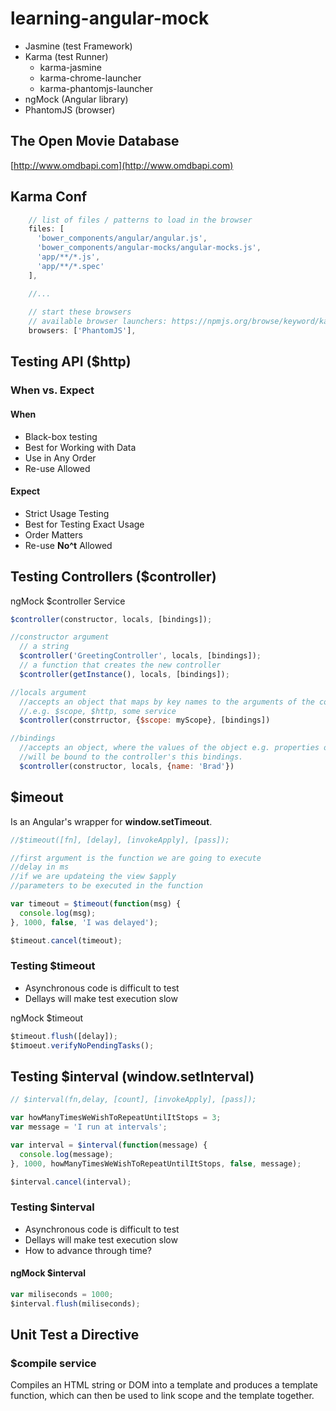 # learning-angular-mock

* Jasmine (test Framework)
* Karma (test Runner)
    - karma-jasmine
    - karma-chrome-launcher
    - karma-phantomjs-launcher
* ngMock (Angular library)
* PhantomJS (browser)

## The Open Movie Database
[http://www.omdbapi.com](http://www.omdbapi.com)

## Karma Conf

```javascript
    // list of files / patterns to load in the browser
    files: [
      'bower_components/angular/angular.js',
      'bower_components/angular-mocks/angular-mocks.js',
      'app/**/*.js',
      'app/**/*.spec'
    ],

    //...
    
    // start these browsers
    // available browser launchers: https://npmjs.org/browse/keyword/karma-launcher
    browsers: ['PhantomJS'],
```

## Testing API ($http)

### When vs. Expect

#### When

* Black-box testing
* Best for Working with Data
* Use in Any Order
* Re-use Allowed

#### Expect

* Strict Usage Testing
* Best for Testing Exact Usage
* Order Matters
* Re-use **No^t** Allowed

## Testing Controllers ($controller)

ngMock $controller Service 

```javascript
$controller(constructor, locals, [bindings]);

//constructor argument
  // a string
  $controller('GreetingController', locals, [bindings]);
  // a function that creates the new controller
  $controller(getInstance(), locals, [bindings]);

//locals argument
  //accepts an object that maps by key names to the arguments of the controller constructor function
  //.e.g. $scope, $http, some service
  $controller(constrructor, {$scope: myScope}, [bindings])

//bindings
  //accepts an object, where the values of the object e.g. properties or functions, 
  //will be bound to the controller's this bindings.
  $controller(constructor, locals, {name: 'Brad'})
```

## $imeout

Is an Angular's wrapper for **window.setTimeout**.

```javascript
//$timeout([fn], [delay], [invokeApply], [pass]);

//first argument is the function we are going to execute
//delay in ms
//if we are updateing the view $apply
//parameters to be executed in the function

var timeout = $timeout(function(msg) {
  console.log(msg);
}, 1000, false, 'I was delayed');

$timeout.cancel(timeout);
```

### Testing $timeout

- Asynchronous code is difficult to test
- Dellays will make test execution slow

ngMock $timeout

```javascript
$timeout.flush([delay]);
$timoeut.verifyNoPendingTasks();
```

## Testing $interval (window.setInterval)

```javascript
// $interval(fn,delay, [count], [invokeApply], [pass]);

var howManyTimesWeWishToRepeatUntilItStops = 3;
var message = 'I run at intervals';

var interval = $interval(function(message) {
  console.log(message);
}, 1000, howManyTimesWeWishToRepeatUntilItStops, false, message);

$interval.cancel(interval);
```

### Testing $interval

- Asynchronous code is difficult to test
- Dellays will make test execution slow
- How to advance through time?

#### ngMock $interval

```javascript
var miliseconds = 1000;
$interval.flush(miliseconds);
```

## Unit Test a Directive

### $compile service

Compiles an HTML string or DOM into a template and produces a template function, which can then be used to link scope and the template together.